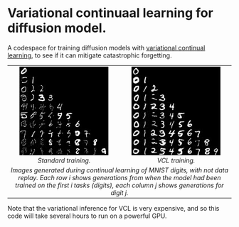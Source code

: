 # Variational continuaal learning for diffusion model.

A codespace for training diffusion models with [variational continual learning](https://arxiv.org/abs/1710.10628), to see if it can mitigate catastrophic forgetting.

<div align="center">
  <table>
    <tr>
      <td align="center">
        <img src="standard.png" width="200" />
        <br>
        <em>Standard training.</em>
      </td>
      <td align="center">
        <img src="vcl.png" width="200" />
        <br>
        <em>VCL training.</em>
      </td>
    </tr>
    <tr>
      <td colspan="2" align="center">
        <em>Images generated during continual learning of MNIST digits, with not data replay. Each row i shows generations from when the model had been trained on
            the first i tasks (digits), each column j shows generations for digit j.</em>
      </td>
    </tr>
  </table>
</div>

Note that the variational inference for VCL is very expensive, and so this code will take several hours to run on a powerful GPU.
